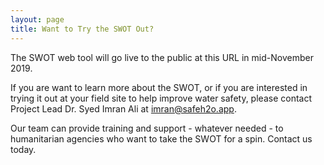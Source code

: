 ```yaml
---
layout: page
title: Want to Try the SWOT Out?
---
```


The SWOT web tool will go live to the public at this URL in mid-November 2019. 

If you are want to learn more about the SWOT, or if you are interested in trying it out at your field site to help improve water safety, please contact Project Lead Dr. Syed Imran Ali at <a href="mailto: imran@safeh2o.app">imran@safeh2o.app</a>.

Our team can provide training and support - whatever needed - to humanitarian agencies who want to take the SWOT for a spin. Contact us today. 
